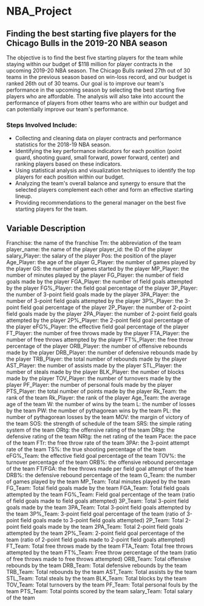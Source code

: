 # NBA_Project
## Finding the best starting five players for the Chicago Bulls in the 2019-20 NBA season
The objective is to find the best five starting players for the team while staying within our budget of $118 million for player contracts in the upcoming 2019-20 NBA season.
The Chicago Bulls ranked 27th out of 30 teams in the previous season based on win-loss record, and our budget is ranked 26th out of 30 teams. Our goal is to improve our team's performance in the upcoming season by selecting the best starting five players who are affordable.
The analysis will also take into account the performance of players from other teams who are within our budget and can potentially improve our team's performance.

### Steps Involved Include:
- Collecting and cleaning data on player contracts and performance statistics for the 2018-19 NBA season.
- Identifying the key performance indicators for each position (point guard, shooting guard, small forward, power forward, center) and ranking players based on these indicators.
- Using statistical analysis and visualization techniques to identify the top players for each position within our budget.
- Analyzing the team's overall balance and synergy to ensure that the selected players complement each other and form an effective starting lineup.
- Providing recommendations to the general manager on the best five starting players for the team.

## Variable Description
Franchise: the name of the franchise
Tm: the abbreviation of the team
player_name: the name of the player
player_id: the ID of the player
salary_Player: the salary of the player
Pos: the position of the player
Age_Player: the age of the player
G_Player: the number of games played by the player
GS: the number of games started by the player
MP_Player: the number of minutes played by the player
FG_Player: the number of field goals made by the player
FGA_Player: the number of field goals attempted by the player
FG%_Player: the field goal percentage of the player
3P_Player: the number of 3-point field goals made by the player
3PA_Player: the number of 3-point field goals attempted by the player
3P%_Player: the 3-point field goal percentage of the player
2P_Player: the number of 2-point field goals made by the player
2PA_Player: the number of 2-point field goals attempted by the player
2P%_Player: the 2-point field goal percentage of the player
eFG%_Player: the effective field goal percentage of the player
FT_Player: the number of free throws made by the player
FTA_Player: the number of free throws attempted by the player
FT%_Player: the free throw percentage of the player
ORB_Player: the number of offensive rebounds made by the player
DRB_Player: the number of defensive rebounds made by the player
TRB_Player: the total number of rebounds made by the player
AST_Player: the number of assists made by the player
STL_Player: the number of steals made by the player
BLK_Player: the number of blocks made by the player
TOV_Player: the number of turnovers made by the player
PF_Player: the number of personal fouls made by the player
PTS_Player: the total number of points made by the player
Rk_Team: the rank of the team
Rk_Player: the rank of the player
Age_Team: the average age of the team
W: the number of wins by the team
L: the number of losses by the team
PW: the number of pythagorean wins by the team
PL: the number of pythagorean losses by the team
MOV: the margin of victory of the team
SOS: the strength of schedule of the team
SRS: the simple rating system of the team
ORtg: the offensive rating of the team
DRtg: the defensive rating of the team
NRtg: the net rating of the team
Pace: the pace of the team
FTr: the free throw rate of the team
3PAr: the 3-point attempt rate of the team
TS%: the true shooting percentage of the team
eFG%_Team: the effective field goal percentage of the team
TOV%: the turnover percentage of the team
ORB%: the offensive rebound percentage of the team
FT/FGA: the free throws made per field goal attempt of the team
DRB%: the defensive rebound percentage of the team
G_Team: the number of games played by the team
MP_Team: Total minutes played by the team
FG_Team: Total field goals made by the team
FGA_Team: Total field goals attempted by the team
FG%_Team: Field goal percentage of the team (ratio of field goals made to field goals attempted)
3P_Team: Total 3-point field goals made by the team
3PA_Team: Total 3-point field goals attempted by the team
3P%_Team: 3-point field goal percentage of the team (ratio of 3-point field goals made to 3-point field goals attempted)
2P_Team: Total 2-point field goals made by the team
2PA_Team: Total 2-point field goals attempted by the team
2P%_Team: 2-point field goal percentage of the team (ratio of 2-point field goals made to 2-point field goals attempted)
FT_Team: Total free throws made by the team
FTA_Team: Total free throws attempted by the team
FT%_Team: Free throw percentage of the team (ratio of free throws made to free throws attempted)
ORB_Team: Total offensive rebounds by the team
DRB_Team: Total defensive rebounds by the team
TRB_Team: Total rebounds by the team
AST_Team: Total assists by the team
STL_Team: Total steals by the team
BLK_Team: Total blocks by the team
TOV_Team: Total turnovers by the team
PF_Team: Total personal fouls by the team
PTS_Team: Total points scored by the team
salary_Team: Total salary of the team
